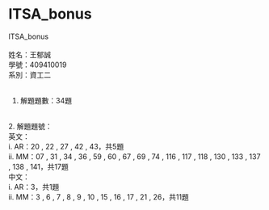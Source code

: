 # ITSA_bonus
ITSA_bonus<br>
<br>
姓名：王郁誠<br>
學號：409410019<br>
系別：資工二<br>
<br>
1.	解題題數：34題<br>
<br>
2.	解題題號：<br>
英文：<br>
  i.	AR：20 , 22 , 27 , 42 , 43，共5題 <br>
  ii.	MM：07 , 31 , 34 , 36 , 59 , 60 , 67 , 69 , 74 , 116 , 117 , 118 , 130 , 133 , 137 , 138 , 141，共17題<br> 
中文：<br>
  i.	AR：3，共1題<br>
  ii.	MM：3 , 6 , 7 , 8 , 9 , 10 , 15 , 16 , 17 , 21 , 26，共11題<br>
  
